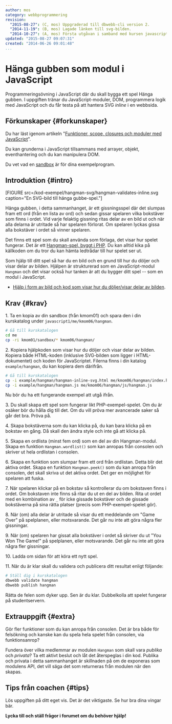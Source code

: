 ```yaml
---
author: mos
category: webbprogrammering
revision:
  "2015-08-27": (C, mos) Uppgraderad till dbwebb-cli version 2.
  "2014-11-19": (B, mos) Lagade länken till svg-bilden.
  "2014-10-27": (A, mos) Första utgåvan i samband med kursen javascript1.
updated: "2015-08-27 09:07:31"
created: "2014-06-26 09:01:48"
...
```

Hänga gubben som modul i JavaScript
==================================

Programmeringsövning i JavaScript där du skall bygga ett spel Hänga gubben. I uppgiften tränar du JavaScript-moduler, DOM, programmera logik med JavaScript och du får testa på att hantera SVG *inline* i en webbsida.

<!--more-->


Förkunskaper {#forkunskaper}
-----------------------

Du har läst igenom artikeln "[Funktioner, scope, closures och moduler med JavaScript](kunskap/funktioner-scope-closures-och-moduler-med-javascript)".

Du kan grunderna i JavaScript tillsammans med arrayer, objekt, eventhantering och du kan manipulera DOM.

Du vet vad en [sandbox](uppgift/skapa-din-egen-sandbox-for-javascript-testprogram) är för dina exempelprogram.



Introduktion {#intro}
-----------------------

[FIGURE src=/kod-exempel/hangman-svg/hangman-validates-inline.svg caption="En SVG-bild till hänga gubbe-spel."]

Hänga gubben, i detta sammanhanget, är ett gissningsspel där det slumpas fram ett ord (från en lista av ord) och sedan gissar spelaren vilka bokstäver som finns i ordet. Vid varje felaktig gissning ritas delar av en bild ut och när alla delarna är utritade så har spelaren förlorat. Om spelaren lyckas gissa alla bokstäver i ordet så vinner spelaren.

Det finns ett spel som du skall använda som förlaga, det visar hur spelet fungerar. Det är ett [Hangman-spel, byggt i PHP](kod-exempel/hangman/playhangman.php). Du kan alltid kika på källkoden om du tror du kan hämta ledtrådar till hur spelet ser ut.

Som hjälp till ditt spel så har du en bild och en grund till hur du döljer och visar delar av bilden. Hjälpen är strukturerad som en JavaScript-modul `Hangman` och det visar också hur tanken är att du bygger ditt spel -- som en modul i JavaScript. 

* [Hjälp i form av bild och kod som visar hur du döljer/visar delar av bilden](kod-exempel/hangman-svg/hangman-inline-svg.html).



Krav {#krav}
-----------------------

1\. Ta en kopia av din sandbox (från kmom01) och spara den i din kurskatalog under `javascript1/me/kmom06/hangman`.

```bash
# Gå till kurskatalogen
cd me
cp -ri kmom01/sandbox/* kmom06/hangman/
```

2\. Kopiera hjälpkoden som visar hur du döljer och visar delar av bilden. Kopiera både HTML-koden (inklusive SVG-bilden som ligger i HTML-dokumentet) och koden för JavaScriptet. Filerna finns i din katalog `example/hangman`, du kan kopiera dem därifrån.

```bash
# Gå till kurskatalogen
cp -i example/hangman/hangman-inline-svg.html me/kmom06/hangman/index.html
cp -i example/hangman/hangman.js me/kmom06/hangman/js/hangman.js
```

Nu bör du ha ett fungerande exempel att utgå ifrån.

3\. Du skall skapa ett spel som fungerar likt PHP-exempel-spelet. Om du är osäker bör du hålla dig till det. Om du vill pröva mer avancerade saker så går det bra. Pröva på.

4\. Skapa bokstäverna som du kan klicka på, du kan bara klicka på en bokstav en gång. Då skall den ändra style och inte gå att klicka på.

5\. Skapa en ordlista (minst fem ord) som en del av din Hangman-modul. Skapa en funktion `Hangman.wordlist()` som kan anropas från consolen och skriver ut hela ordlistan i consolen.

6\. Skapa en funktion som slumpar fram ett ord från ordlistan. Detta blir det aktiva ordet. Skapa en funktion `Hangman.peek()` som du kan anropa från consolen, det skall skriva ut det aktiva ordet. Det ger en möjlighet för spelaren att fuska.

7\. När spelaren klickar på en bokstav så kontrollerar du om bokstaven finns i ordet. Om bokstaven inte finns så ritar du ut en del av bilden. Rita ut ordet med en kombination av `_` för icke gissade bokstäver och de gissade bokstäverna på sina rätta platser (precis som PHP-exempel-spelet gör). 

8\. När (om) alla delar är utritade så visar du ett meddelande om "Game Over" på spelplanen, eller motsvarande. Det går nu inte att göra några fler gissningar.

9\. När (om) spelaren har gissat alla bokstäver i ordet så skriver du ut "You Won The Game!" på spelplanen, eller motsvarande. Det går nu inte att göra några fler gissningar.

10\. Ladda om sidan för att köra ett nytt spel.

11\. När du är klar skall du validera och publicera ditt resultat enligt följande:

```bash
# Ställ dig i kurskatalogen
dbwebb validate hangman
dbwebb publish hangman
```

Rätta de felen som dyker upp. Sen är du klar. Dubbelkolla att spelet fungerar på studentservern.



Extrauppgift {#extra}
-----------------------

Gör fler funktioner som du kan anropa från consolen. Det är bra både för felsökning och kanske kan du spela hela spelet från consolen, via funktionsanrop?  

Fundera över vilka medlemmar av modulen `Hangman` som skall vara *publika* och *privata*? Ta ett aktivt beslut och låt det återspeglas i din kod. Publika och privata i detta sammanhanget är skillnaden på om de exponeras som modulens API, det vill säga det som returneras från modulen när den skapas.



Tips från coachen {#tips}
-----------------------

Lös uppgiften på ditt eget vis. Det är det viktigaste. Se hur bra dina vingar bär.

**Lycka till och ställ frågor i forumet om du behöver hjälp!**




